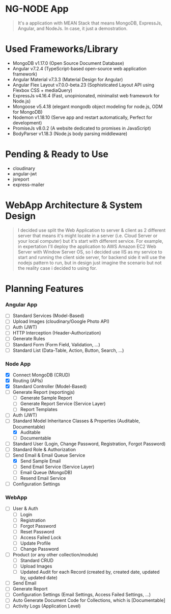 # NG-NODE App
> It's a application with MEAN Stack that means MongoDB, ExpressJs, Angular, and NodeJs. In case, it just a demostration.

# Used Frameworks/Library
- MongoDB v1.17.0 (Open Source Document Database)
- Angular v7.2.4 (TypeScript-based open-source web application framework)
- Angular Material v7.3.3 (Material Design for Angular)
- Angular Flex Layout v7.0.0-beta.23 (Sophisticated Layout API using Flexbox CSS + mediaQuery)
- ExpressJs v4.16.4 (Fast, unopinionated, minimalist web framework for Node.js)
- Mongoose v5.4.18 (elegant mongodb object modeling for node.js, ODM for MongoDB)
- Nodemon v1.18.10 (Serve app and restart automatically, Perfect for development)
- PromiseJs v8.0.2 (A website dedicated to promises in JavaScript)
- BodyParser v1.18.3 (Node.js body parsing middleware)

# Pending & Ready to Use
- cloudinary
- angular-jwt
- jsreport
- express-mailer

# WebApp Architecture & System Design
> I decided use split the Web Application to server & client as 2 different server that means it's might locate in a server (i.e. Cloud Server or your local computer) but it's start with different service. For example, in expertation I'll deploy the application to AWS Amazon EC2 Web Server with Window Server OS, so I decided use IIS as my service to start and running the client side server, for backend side it will use the nodejs pattern to run, but in design just imagine the scenario but not the reality case i decided to using for.

# Planning Features
### Angular App
- [ ] Standard Services (Model-Based)
- [ ] Upload Images (cloudinary/Google Photo API)
- [ ] Auth (JWT)
- [ ] HTTP Interception (Header-Authorization)
- [ ] Generate Rules
- [ ] Standard Form (Form Field, Validation, ...) 
- [ ] Standard List (Data-Table, Action, Button, Search, ...)

### Node App
- [x] Connect MongoDB (CRUD)
- [x] Routing (APIs)
- [x] Standard Controller (Model-Based)
- [ ] Generate Report (reportingjs)
  - [ ] Generate Sample Report
  - [ ] Generate Report Service (Service Layer)
  - [ ] Report Templates
- [ ] Auth (JWT)
- [ ] Standard Model Inheritance Classes & Properties (Auditable, Documentable)
  - [x] Auditable
  - [ ] Documentable
- [ ] Standard User (Login, Change Password, Registration, Forgot Password)
- [ ] Standard Role & Authorization
- [ ] Send Email & Email Queue Service
  - [x] Send Sample Email
  - [ ] Send Email Service (Service Layer)
  - [ ] Email Queue (MongoDB)
  - [ ] Resend Email Service
- [ ] Configuration Settings

### WebApp
- [ ] User & Auth
  - [ ] Login
  - [ ] Registration
  - [ ] Forgot Password
  - [ ] Reset Password
  - [ ] Access Failed Lock
  - [ ] Update Profile
  - [ ] Change Password
- [ ] Product (or any other collection/module)
  - [ ] Standard CRUD
  - [ ] Upload Images
  - [ ] Updated Audit for each Record (created by, created date, updated by, updated date)
- [ ] Send Email
- [ ] Generate Report
- [ ] Configuration Settings (Email Settings, Access Failed Settings, ...)
- [ ] Auto Generate Document Code for Collections, which is [Documentable]
- [ ] Activity Logs (Application Level)
